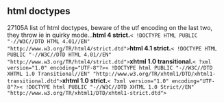 <article><h2>html doctypes</h2><time><span class="day">2</span><span class="month">7</span><span class="year">105</span></time>A list of html doctypes, beware of the utf encoding on the last two, they throw ie in quirky mode...<strong>html 4 strict.</strong><code>< !DOCTYPE HTML PUBLIC "-//W3C//DTD HTML 4.01//EN" "http://www.w3.org/TR/html4/strict.dtd"><html><head><title></title></head><body></body></html></code><strong>html 4.1 strict.</strong><code>< !DOCTYPE HTML PUBLIC "-//W3C//DTD HTML 4.01//EN" "http://www.w3.org/TR/html4/strict.dtd"><html><head><title></title></head><body></body></html></code><strong>xhtml 1.0 transitional.</strong><code>< ?xml version="1.0" encoding="UTF-8"?>< !DOCTYPE html PUBLIC "-//W3C//DTD XHTML 1.0 Transitional//EN" "http://www.w3.org/TR/xhtml1/DTD/xhtml1-transitional.dtd"><html xmlns="http://www.w3.org/1999/xhtml"><head><title></title></head><body></body></html></code><strong>xhtml 1.0 strict.</strong><code>< ?xml version="1.0" encoding="UTF-8"?>< !DOCTYPE html PUBLIC "-//W3C//DTD XHTML 1.0 Strict//EN" "http://www.w3.org/TR/xhtml1/DTD/xhtml1-strict.dtd"><html xmlns="http://www.w3.org/1999/xhtml"><head><title></title></head><body></body></html></code></article>